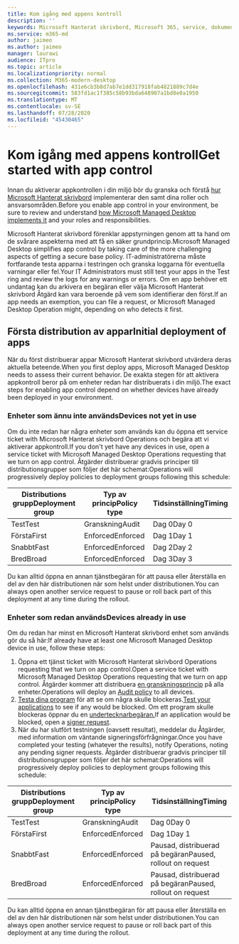```yaml
---
title: Kom igång med appens kontroll
description: ''
keywords: Microsoft Hanterat skrivbord, Microsoft 365, service, dokumentation
ms.service: m365-md
author: jaimeo
ms.author: jaimeo
manager: laurawi
audience: ITpro
ms.topic: article
ms.localizationpriority: normal
ms.collection: M365-modern-desktop
ms.openlocfilehash: 431e6cb3b8d7ab7e1dd317918fab4821889c7d4e
ms.sourcegitcommit: 583fd1ac1f385c58b93bda648907a1bd8e0a1950
ms.translationtype: MT
ms.contentlocale: sv-SE
ms.lasthandoff: 07/28/2020
ms.locfileid: "45430465"
---
```

# <a name="get-started-with-app-control"></a><span data-ttu-id="0f35e-103">Kom igång med appens kontroll</span><span class="sxs-lookup"><span data-stu-id="0f35e-103">Get started with app control</span></span>

<span data-ttu-id="0f35e-104">Innan du aktiverar appkontrollen i din miljö bör du granska och förstå [hur Microsoft Hanterat skrivbord](../service-description/app-control.md) implementerar den samt dina roller och ansvarsområden.</span><span class="sxs-lookup"><span data-stu-id="0f35e-104">Before you enable app control in your environment, be sure to review and understand [how Microsoft Managed Desktop implements it](../service-description/app-control.md) and your roles and responsibilities.</span></span>

<span data-ttu-id="0f35e-105">Microsoft Hanterat skrivbord förenklar appstyrningen genom att ta hand om de svårare aspekterna med att få en säker grundprincip.</span><span class="sxs-lookup"><span data-stu-id="0f35e-105">Microsoft Managed Desktop simplifies app control by taking care of the more challenging aspects of getting a secure base policy.</span></span> <span data-ttu-id="0f35e-106">IT-administratörerna måste fortfarande testa apparna i testringen och granska loggarna för eventuella varningar eller fel.</span><span class="sxs-lookup"><span data-stu-id="0f35e-106">Your IT Administrators must still test your apps in the Test ring and review the logs for any warnings or errors.</span></span> <span data-ttu-id="0f35e-107">Om en app behöver ett undantag kan du arkivera en begäran eller välja Microsoft Hanterat skrivbord Åtgärd kan vara beroende på vem som identifierar den först.</span><span class="sxs-lookup"><span data-stu-id="0f35e-107">If an app needs an exemption, you can file a request, or Microsoft Managed Desktop Operation might, depending on who detects it first.</span></span>

## <a name="initial-deployment-of-apps"></a><span data-ttu-id="0f35e-108">Första distribution av appar</span><span class="sxs-lookup"><span data-stu-id="0f35e-108">Initial deployment of apps</span></span>

<span data-ttu-id="0f35e-109">När du först distribuerar appar Microsoft Hanterat skrivbord utvärdera deras aktuella beteende.</span><span class="sxs-lookup"><span data-stu-id="0f35e-109">When you first deploy apps, Microsoft Managed Desktop needs to assess their current behavior.</span></span> <span data-ttu-id="0f35e-110">De exakta stegen för att aktivera appkontroll beror på om enheter redan har distribuerats i din miljö.</span><span class="sxs-lookup"><span data-stu-id="0f35e-110">The exact steps for enabling app control depend on whether devices have already been deployed in your environment.</span></span>

### <a name="devices-not-yet-in-use"></a><span data-ttu-id="0f35e-111">Enheter som ännu inte används</span><span class="sxs-lookup"><span data-stu-id="0f35e-111">Devices not yet in use</span></span>

<span data-ttu-id="0f35e-112">Om du inte redan har några enheter som används kan du öppna ett service ticket with Microsoft Hanterat skrivbord Operations och begära att vi aktiverar appkontroll.</span><span class="sxs-lookup"><span data-stu-id="0f35e-112">If you don't yet have any devices in use, open a service ticket with Microsoft Managed Desktop Operations requesting that we turn on app control.</span></span> <span data-ttu-id="0f35e-113">Åtgärder distribuerar gradvis principer till distributionsgrupper som följer det här schemat:</span><span class="sxs-lookup"><span data-stu-id="0f35e-113">Operations will progressively deploy policies to deployment groups following this schedule:</span></span>

|<span data-ttu-id="0f35e-114">Distributions grupp</span><span class="sxs-lookup"><span data-stu-id="0f35e-114">Deployment group</span></span>  |<span data-ttu-id="0f35e-115">Typ av princip</span><span class="sxs-lookup"><span data-stu-id="0f35e-115">Policy type</span></span>  |<span data-ttu-id="0f35e-116">Tidsinställning</span><span class="sxs-lookup"><span data-stu-id="0f35e-116">Timing</span></span>  |
|---------|---------|---------|
|<span data-ttu-id="0f35e-117">Test</span><span class="sxs-lookup"><span data-stu-id="0f35e-117">Test</span></span>     |  <span data-ttu-id="0f35e-118">Granskning</span><span class="sxs-lookup"><span data-stu-id="0f35e-118">Audit</span></span>       |  <span data-ttu-id="0f35e-119">Dag 0</span><span class="sxs-lookup"><span data-stu-id="0f35e-119">Day 0</span></span>       |
|<span data-ttu-id="0f35e-120">Första</span><span class="sxs-lookup"><span data-stu-id="0f35e-120">First</span></span>     | <span data-ttu-id="0f35e-121">Enforced</span><span class="sxs-lookup"><span data-stu-id="0f35e-121">Enforced</span></span>        | <span data-ttu-id="0f35e-122">Dag 1</span><span class="sxs-lookup"><span data-stu-id="0f35e-122">Day 1</span></span>        |
|<span data-ttu-id="0f35e-123">Snabbt</span><span class="sxs-lookup"><span data-stu-id="0f35e-123">Fast</span></span>     | <span data-ttu-id="0f35e-124">Enforced</span><span class="sxs-lookup"><span data-stu-id="0f35e-124">Enforced</span></span>        |  <span data-ttu-id="0f35e-125">Dag 2</span><span class="sxs-lookup"><span data-stu-id="0f35e-125">Day 2</span></span>       |
|<span data-ttu-id="0f35e-126">Bred</span><span class="sxs-lookup"><span data-stu-id="0f35e-126">Broad</span></span>     | <span data-ttu-id="0f35e-127">Enforced</span><span class="sxs-lookup"><span data-stu-id="0f35e-127">Enforced</span></span>        |  <span data-ttu-id="0f35e-128">Dag 3</span><span class="sxs-lookup"><span data-stu-id="0f35e-128">Day 3</span></span>       |

<span data-ttu-id="0f35e-129">Du kan alltid öppna en annan tjänstbegäran för att pausa eller återställa en del av den här distributionen när som helst under distributionen.</span><span class="sxs-lookup"><span data-stu-id="0f35e-129">You can always open another service request to pause or roll back part of this deployment at any time during the rollout.</span></span>

### <a name="devices-already-in-use"></a><span data-ttu-id="0f35e-130">Enheter som redan används</span><span class="sxs-lookup"><span data-stu-id="0f35e-130">Devices already in use</span></span>

<span data-ttu-id="0f35e-131">Om du redan har minst en Microsoft Hanterat skrivbord enhet som används gör du så här:</span><span class="sxs-lookup"><span data-stu-id="0f35e-131">If already have at least one Microsoft Managed Desktop device in use, follow these steps:</span></span>

1. <span data-ttu-id="0f35e-132">Öppna ett tjänst ticket with Microsoft Hanterat skrivbord Operations requesting that we turn on app control.</span><span class="sxs-lookup"><span data-stu-id="0f35e-132">Open a service ticket with Microsoft Managed Desktop Operations requesting that we turn on app control.</span></span> <span data-ttu-id="0f35e-133">Åtgärder kommer att distribuera [en granskningsprincip](../service-description/app-control.md#audit-policy) på alla enheter.</span><span class="sxs-lookup"><span data-stu-id="0f35e-133">Operations will deploy an [Audit policy](../service-description/app-control.md#audit-policy) to all devices.</span></span>
2. <span data-ttu-id="0f35e-134">[Testa dina program](../working-with-managed-desktop/work-with-app-control.md#add-a-new-app) för att se om några skulle blockeras.</span><span class="sxs-lookup"><span data-stu-id="0f35e-134">[Test your applications](../working-with-managed-desktop/work-with-app-control.md#add-a-new-app) to see if any would be blocked.</span></span> <span data-ttu-id="0f35e-135">Om ett program skulle blockeras öppnar du en [undertecknarbegäran.](../working-with-managed-desktop/work-with-app-control.md#add-or-remove-a-trusted-signer)</span><span class="sxs-lookup"><span data-stu-id="0f35e-135">If an application would be blocked, open a [signer request](../working-with-managed-desktop/work-with-app-control.md#add-or-remove-a-trusted-signer).</span></span> 
3. <span data-ttu-id="0f35e-136">När du har slutfört testningen (oavsett resultat), meddelar du Åtgärder, med information om väntande signeringsförfrågningar.</span><span class="sxs-lookup"><span data-stu-id="0f35e-136">Once you have completed your testing (whatever the results), notify Operations, noting any pending signer requests.</span></span> <span data-ttu-id="0f35e-137">Åtgärder distribuerar gradvis principer till distributionsgrupper som följer det här schemat:</span><span class="sxs-lookup"><span data-stu-id="0f35e-137">Operations will progressively deploy policies to deployment groups following this schedule:</span></span>

|<span data-ttu-id="0f35e-138">Distributions grupp</span><span class="sxs-lookup"><span data-stu-id="0f35e-138">Deployment group</span></span>  |<span data-ttu-id="0f35e-139">Typ av princip</span><span class="sxs-lookup"><span data-stu-id="0f35e-139">Policy type</span></span>  |<span data-ttu-id="0f35e-140">Tidsinställning</span><span class="sxs-lookup"><span data-stu-id="0f35e-140">Timing</span></span>  |
|---------|---------|---------|
|<span data-ttu-id="0f35e-141">Test</span><span class="sxs-lookup"><span data-stu-id="0f35e-141">Test</span></span>     |  <span data-ttu-id="0f35e-142">Granskning</span><span class="sxs-lookup"><span data-stu-id="0f35e-142">Audit</span></span>       |  <span data-ttu-id="0f35e-143">Dag 0</span><span class="sxs-lookup"><span data-stu-id="0f35e-143">Day 0</span></span>       |
|<span data-ttu-id="0f35e-144">Första</span><span class="sxs-lookup"><span data-stu-id="0f35e-144">First</span></span>     | <span data-ttu-id="0f35e-145">Enforced</span><span class="sxs-lookup"><span data-stu-id="0f35e-145">Enforced</span></span>        | <span data-ttu-id="0f35e-146">Dag 1</span><span class="sxs-lookup"><span data-stu-id="0f35e-146">Day 1</span></span>        |
|<span data-ttu-id="0f35e-147">Snabbt</span><span class="sxs-lookup"><span data-stu-id="0f35e-147">Fast</span></span>     | <span data-ttu-id="0f35e-148">Enforced</span><span class="sxs-lookup"><span data-stu-id="0f35e-148">Enforced</span></span>        |  <span data-ttu-id="0f35e-149">Pausad, distribuerad på begäran</span><span class="sxs-lookup"><span data-stu-id="0f35e-149">Paused, rollout on request</span></span>       |
|<span data-ttu-id="0f35e-150">Bred</span><span class="sxs-lookup"><span data-stu-id="0f35e-150">Broad</span></span>     | <span data-ttu-id="0f35e-151">Enforced</span><span class="sxs-lookup"><span data-stu-id="0f35e-151">Enforced</span></span>        |  <span data-ttu-id="0f35e-152">Pausad, distribuerad på begäran</span><span class="sxs-lookup"><span data-stu-id="0f35e-152">Paused, rollout on request</span></span>       |

<span data-ttu-id="0f35e-153">Du kan alltid öppna en annan tjänstbegäran för att pausa eller återställa en del av den här distributionen när som helst under distributionen.</span><span class="sxs-lookup"><span data-stu-id="0f35e-153">You can always open another service request to pause or roll back part of this deployment at any time during the rollout.</span></span>



